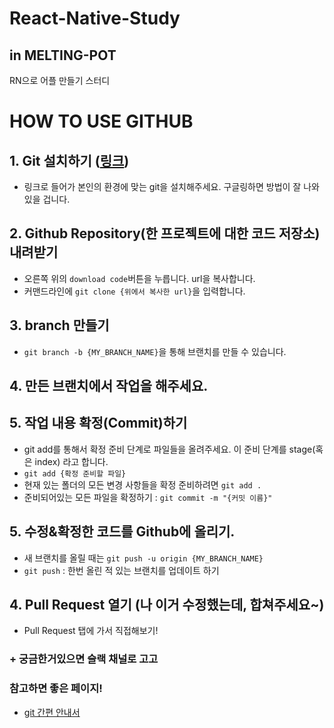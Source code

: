 # React-Native-Study
## in MELTING-POT
RN으로 어플 만들기 스터디

# HOW TO USE GITHUB

## 1. Git 설치하기 ([링크](https://git-scm.com/))
- 링크로 들어가 본인의 환경에 맞는 git을 설치해주세요. 구글링하면 방법이 잘 나와있을 겁니다.
## 2. Github Repository(한 프로젝트에 대한 코드 저장소) 내려받기
- 오른쪽 위의 `download code`버튼을 누릅니다. url을 복사합니다.
- 커맨드라인에 `git clone {위에서 복사한 url}`을 입력합니다.
## 3. branch 만들기
- `git branch -b {MY_BRANCH_NAME}`을 통해 브랜치를 만들 수 있습니다.
## 4. 만든 브랜치에서 작업을 해주세요.
## 5. 작업 내용 확정(Commit)하기
- git add를 통해서 확정 준비 단계로 파일들을 올려주세요. 이 준비 단계를 stage(혹은 index) 라고 합니다.
- `git add {확정 준비할 파일}`
- 현재 있는 폴더의 모든 변경 사항들을 확정 준비하려면 `git add .`
- 준비되어있는 모든 파일을 확정하기 : `git commit -m "{커밋 이름}"`
## 5. 수정&확정한 코드를 Github에 올리기.
- 새 브랜치를 올릴 때는 `git push -u origin {MY_BRANCH_NAME}`
- `git push` : 한번 올린 적 있는 브랜치를 업데이트 하기
## 4. Pull Request 열기 (나 이거 수정했는데, 합쳐주세요~)
- Pull Request 탭에 가서 직접해보기!

### + 궁금한거있으면 슬랙 채널로 고고


### 참고하면 좋은 페이지!
- [git 간편 안내서](https://rogerdudler.github.io/git-guide/index.ko.html)
